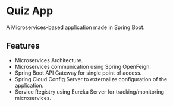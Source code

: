 # Quiz App
A Microservices-based application made in Spring Boot.

## Features 
- Microservices Architecture.
- Microservices communication using Spring OpenFeign.
- Spring Boot API Gateway for single point of access.
- Spring Cloud Config Server to externalize configuration of the application.
- Service Registry using Eureka Server for tracking/monitoring microservices.
